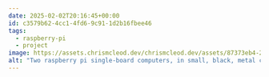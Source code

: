 ```yaml
---
date: 2025-02-02T20:16:45+00:00
id: c3579b62-4cc1-4fd6-9c91-1d2b16fbee46
tags:
  - raspberry-pi
  - project
image: https://assets.chrismcleod.dev/chrismcleod.dev/assets/87373eb4-2df7-42d7-8cbf-b2362c3f5dfe.jpg
alt: "Two raspberry pi single-board computers, in small, black, metal chassis. One is labelled 'Dev Box', the other is labelled 'Docker'. There is a power cable connected to each, and green status lights indicate they are powered on. They sit on a wooden surface. There is a table lamp next to them, and an Apple Homepod speaker behind them."
---
```

